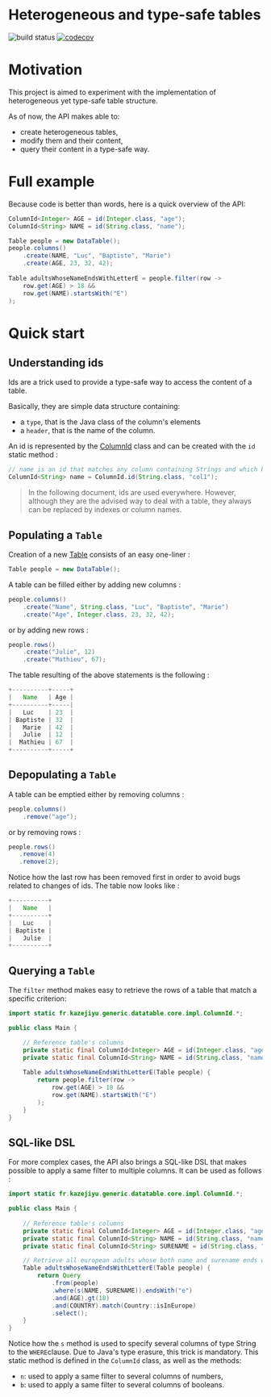 # Heterogeneous and type-safe tables

![build status](https://travis-ci.org/KazeJiyu/datatable.svg?branch=master) [![codecov](https://codecov.io/gh/KazeJiyu/datatable/branch/master/graph/badge.svg)](https://codecov.io/gh/KazeJiyu/datatable)

# Motivation
This project is aimed to experiment with the implementation of heterogeneous yet type-safe table structure.

As of now, the API makes able to:

- create heterogeneous tables,
- modify them and their content,
- query their content in a type-safe way. 

# Full example

Because code is better than words, here is a quick overview of the API:

```java
ColumnId<Integer> AGE = id(Integer.class, "age");
ColumnId<String> NAME = id(String.class, "name");

Table people = new DataTable();
people.columns()
    .create(NAME, "Luc", "Baptiste", "Marie")
    .create(AGE, 23, 32, 42);
	
Table adultsWhoseNameEndsWithLetterE = people.filter(row ->
    row.get(AGE) > 18 &&
    row.get(NAME).startsWith("E")
);
```

# Quick start

## Understanding ids

Ids are a trick used to provide a type-safe way to access the content of a table.

Basically, they are simple data structure containing:

- a `type`, that is the Java class of the column's elements
- a `header`, that is the name of the column.

An id is represented by the [ColumnId](https://github.com/KazeJiyu/datatable/blob/master/src/main/java/fr/kazejiyu/generic/datatable/core/impl/ColumnId.java) class and can be created with the `id` static method :
```java
// name is an id that matches any column containing Strings and which header is "col1"
ColumnId<String> name = ColumnId.id(String.class, "col1");
```

> In the following document, ids are used everywhere.
> However, although they are the advised way to deal with a table, they always can be replaced by indexes or column names.

## Populating a `Table`

Creation of a new [Table](https://github.com/KazeJiyu/datatable/blob/master/src/main/java/fr/kazejiyu/generic/datatable/core/Table.java) consists of an easy one-liner : 

```java
Table people = new DataTable();
```

A table can be filled either by adding new columns :

```java
people.columns()
    .create("Name", String.class, "Luc", "Baptiste", "Marie")
    .create("Age", Integer.class, 23, 32, 42);
```

or by adding new rows : 

```java
people.rows()
    .create("Julie", 12)
    .create("Mathieu", 67);
```
   
The table resulting of the above statements is the following :

```java
+----------+-----+
|   Name   | Age |
+----------+-----|
|   Luc    | 23  |
| Baptiste | 32  |
|   Marie  | 42  |
|   Julie  | 12  |
|  Mathieu | 67  |
+----------+-----+
```

## Depopulating a `Table`

A table can be emptied either by removing columns :

```java
people.columns()
    .remove("age");
```

or by removing rows :

```java
people.rows()
   .remove(4)
   .remove(2);
```

Notice how the last row has been removed first in order to avoid bugs related to changes of ids. The table now looks like :

```java
+----------+
|   Name   |
+----------+
|   Luc    |
| Baptiste |
|   Julie  |
+----------+
```

## Querying a `Table`

The `filter` method makes easy to retrieve the rows of a table that match a specific criterion:

```java
import static fr.kazejiyu.generic.datatable.core.impl.ColumnId.*;

public class Main {

    // Reference table's columns
    private static final ColumnId<Integer> AGE = id(Integer.class, "age");
    private static final ColumnId<String> NAME = id(String.class, "name");
    
    Table adultsWhoseNameEndsWithLetterE(Table people) {
        return people.filter(row ->
            row.get(AGE) > 18 &&
            row.get(NAME).startsWith("E")
        );
    }
}
```

## SQL-like DSL

For more complex cases, the API also brings a SQL-like DSL that makes possible to apply a same filter to multiple columns. It can be used as follows :

```java
import static fr.kazejiyu.generic.datatable.core.impl.ColumnId.*;

public class Main {
	
    // Reference table's columns
    private static final ColumnId<Integer> AGE = id(Integer.class, "age");
    private static final ColumnId<String> NAME = id(String.class, "name");
    private static final ColumnId<String> SURENAME = id(String.class, "surename");

    // Retrieve all european adults whose both name and surename ends with the letter "e"
    Table adultsWhoseNameEndsWithLetterE(Table people) {
        return Query
            .from(people)
            .where(s(NAME, SURENAME)).endsWith("e")
            .and(AGE).gt(18)
            .and(COUNTRY).match(Country::isInEurope)
            .select();
    }
}
```

Notice how the `s` method is used to specify several columns of type String to the `WHERE`clause. Due to Java's type erasure, this trick is mandatory. This static method is defined in the `ColumnId` class, as well as the methods:

- `n`: used to apply a same filter to several columns of numbers,
- `b`: used to apply a same filter to several columns of booleans.